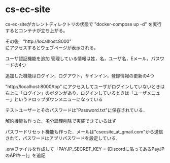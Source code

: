 # cs-ec-site

cs-ec-siteがカレントディレクトリの状態で "docker-compose up -d" を実行するとコンテナが立ち上がる。

その後　"http://localhost:8000"    
にアクセスするとウェブページが表示される。

ユーザ認証機能を追加
管理している情報は姓，名，ユーザ名，Eメール，パスワードの4つ

追加した機能はログイン，ログアウト，サインイン，登録情報の更新の4つ

"http://localhost:8000/top"
にアクセスしてユーザがログインしていないときは右上に「ログイン」のボタンがあり，ログインしているときは「ユーザメニュー」というドロップダウンメニューになっている

テストユーザーとそのパスワードは"Password.txt"に保存されている．

解約機能も作った．多分論理削除で実装できているはず

パスワードリセット機能も作った．メールは"csecsite_at_gmail.com"から送信されて，パスワードはアプリパスワードを設定している．

.envファイルを作成して「PAYJP_SECRET_KEY = {Discordに貼ってあるPayJPのAPIキー}」を追記
